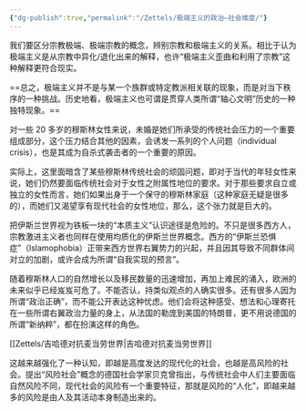 ```yaml
---
{"dg-publish":true,"permalink":"/Zettels/极端主义的政治—社会维度/"}
---
```



我们要区分宗教极端、极端宗教的概念，辨别宗教和极端主义的关系。相比于认为极端主义是从宗教中异化/退化出来的解释，也许“极端主义歪曲和利用了宗教”这种解释更符合现实。

==总之，极端主义并不是与某一个族群或特定教派相关联的现象，而是对当下秩序的一种挑战。历史地看，极端主义也可谓是贯穿人类所谓“轴心文明”历史的一种独特现象。==

对一些 20 多岁的穆斯林女性来说，未婚是她们所承受的传统社会压力的一个重要组成部分，这个压力结合其他的因素，会诱发一系列的个人问题（individual crisis），也是其成为自杀式袭击者的一个重要的原因。

实际上，这里面暗含了某些穆斯林传统社会的顽固问题，即对于当代的年轻女性来说，她们仍然要面临传统社会对于女性之附属性地位的要求。对于那些要求自立或独立的女性而言，她们如果出身于一个保守的穆斯林家庭（这种家庭无疑是很多的），而她们又渴望享有现代社会的女性地位，那么，这个张力就是巨大的。

把伊斯兰世界视为铁板一块的“本质主义”认识途径是危险的。不只是很多西方人，宗教激进主义者也同样在使用均质化的伊斯兰世界概念。西方的“伊斯兰恐惧症”（Islamophobia）正带来西方世界右翼势力的兴起，并且因其导致不同群体间对立的加剧，或许会成为所谓“自我实现的预言”。

随着穆斯林人口的自然增长以及移民数量的迅速增加，再加上难民的涌入，欧洲的未来似乎已经岌岌可危了。不能否认，持类似观点的人确实很多。还有很多人因为所谓“政治正确”，而不能公开表达这种忧虑。他们会将这种感受、想法和心理寄托在一些所谓右翼政治力量的身上，从法国的勒庞到美国的特朗普，更不用说德国的所谓“新纳粹”，都在扮演这样的角色。

[[Zettels/吉哈德对抗麦当劳世界\|吉哈德对抗麦当劳世界]]

这越来越强化了一种认知，即越是高度发达的现代化的社会，也越是高风险的社会。提出“风险社会”概念的德国社会学家贝克曾指出，与传统社会中人们主要面临自然风险不同，现代社会的风险有一个重要特征，那就是风险的“人化”，即越来越多的风险是由人及其活动本身制造出来的。
